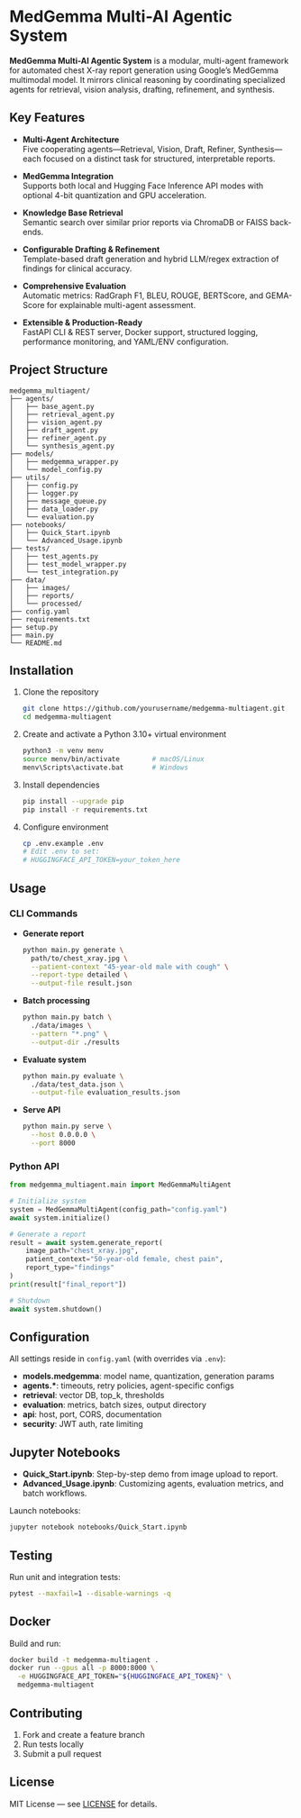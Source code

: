 # MedGemma Multi-AI Agentic System

**MedGemma Multi-AI Agentic System** is a modular, multi-agent framework for automated chest X-ray report generation using Google’s MedGemma multimodal model. It mirrors clinical reasoning by coordinating specialized agents for retrieval, vision analysis, drafting, refinement, and synthesis.

## Key Features

- **Multi-Agent Architecture**  
  Five cooperating agents—Retrieval, Vision, Draft, Refiner, Synthesis—each focused on a distinct task for structured, interpretable reports.

- **MedGemma Integration**  
  Supports both local and Hugging Face Inference API modes with optional 4-bit quantization and GPU acceleration.

- **Knowledge Base Retrieval**  
  Semantic search over similar prior reports via ChromaDB or FAISS back-ends.

- **Configurable Drafting & Refinement**  
  Template-based draft generation and hybrid LLM/regex extraction of findings for clinical accuracy.

- **Comprehensive Evaluation**  
  Automatic metrics: RadGraph F1, BLEU, ROUGE, BERTScore, and GEMA-Score for explainable multi-agent assessment.

- **Extensible & Production-Ready**  
  FastAPI CLI & REST server, Docker support, structured logging, performance monitoring, and YAML/ENV configuration.

## Project Structure

```
medgemma_multiagent/
├── agents/
│   ├── base_agent.py
│   ├── retrieval_agent.py
│   ├── vision_agent.py
│   ├── draft_agent.py
│   ├── refiner_agent.py
│   └── synthesis_agent.py
├── models/
│   ├── medgemma_wrapper.py
│   └── model_config.py
├── utils/
│   ├── config.py
│   ├── logger.py
│   ├── message_queue.py
│   ├── data_loader.py
│   └── evaluation.py
├── notebooks/
│   ├── Quick_Start.ipynb
│   └── Advanced_Usage.ipynb
├── tests/
│   ├── test_agents.py
│   ├── test_model_wrapper.py
│   └── test_integration.py
├── data/
│   ├── images/
│   ├── reports/
│   └── processed/
├── config.yaml
├── requirements.txt
├── setup.py
├── main.py
└── README.md
```

## Installation

1. Clone the repository  
   ```bash
   git clone https://github.com/yourusername/medgemma-multiagent.git
   cd medgemma-multiagent
   ```

2. Create and activate a Python 3.10+ virtual environment  
   ```bash
   python3 -m venv menv
   source menv/bin/activate        # macOS/Linux
   menv\Scripts\activate.bat       # Windows
   ```

3. Install dependencies  
   ```bash
   pip install --upgrade pip
   pip install -r requirements.txt
   ```

4. Configure environment  
   ```bash
   cp .env.example .env
   # Edit .env to set:
   # HUGGINGFACE_API_TOKEN=your_token_here
   ```

## Usage

### CLI Commands

- **Generate report**  
  ```bash
  python main.py generate \
    path/to/chest_xray.jpg \
    --patient-context "45-year-old male with cough" \
    --report-type detailed \
    --output-file result.json
  ```

- **Batch processing**  
  ```bash
  python main.py batch \
    ./data/images \
    --pattern "*.png" \
    --output-dir ./results
  ```

- **Evaluate system**  
  ```bash
  python main.py evaluate \
    ./data/test_data.json \
    --output-file evaluation_results.json
  ```

- **Serve API**  
  ```bash
  python main.py serve \
    --host 0.0.0.0 \
    --port 8000
  ```

### Python API

```python
from medgemma_multiagent.main import MedGemmaMultiAgent

# Initialize system
system = MedGemmaMultiAgent(config_path="config.yaml")
await system.initialize()

# Generate a report
result = await system.generate_report(
    image_path="chest_xray.jpg",
    patient_context="50-year-old female, chest pain",
    report_type="findings"
)
print(result["final_report"])

# Shutdown
await system.shutdown()
```

## Configuration

All settings reside in `config.yaml` (with overrides via `.env`):

- **models.medgemma**: model name, quantization, generation params  
- **agents.\***: timeouts, retry policies, agent-specific configs  
- **retrieval**: vector DB, top_k, thresholds  
- **evaluation**: metrics, batch sizes, output directory  
- **api**: host, port, CORS, documentation  
- **security**: JWT auth, rate limiting  

## Jupyter Notebooks

- **Quick_Start.ipynb**: Step-by-step demo from image upload to report.  
- **Advanced_Usage.ipynb**: Customizing agents, evaluation metrics, and batch workflows.

Launch notebooks:

```bash
jupyter notebook notebooks/Quick_Start.ipynb
```

## Testing

Run unit and integration tests:

```bash
pytest --maxfail=1 --disable-warnings -q
```

## Docker

Build and run:

```bash
docker build -t medgemma-multiagent .
docker run --gpus all -p 8000:8000 \
  -e HUGGINGFACE_API_TOKEN="${HUGGINGFACE_API_TOKEN}" \
  medgemma-multiagent
```

## Contributing

1. Fork and create a feature branch  
2. Run tests locally  
3. Submit a pull request  

## License

MIT License — see [LICENSE](LICENSE) for details.


